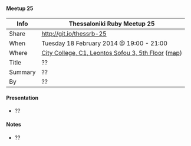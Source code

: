 #### Meetup 25

| Info         | Thessaloniki Ruby Meetup 25 |
| ------------ | --------------------------- |
| Share        | http://git.io/thessrb-25 |
| When         | Tuesday 18 February 2014 @ 19:00 - 21:00 |
| Where        | [City College, C1, Leontos Sofou 3, 5th Floor](http://tinyurl.com/ldpoy8s) ([map](http://goo.gl/maps/Qec7e)) |
| Title        | ?? |
| Summary      | ?? |
| By           | ?? |

#### Presentation

* ??

#### Notes

* ??
